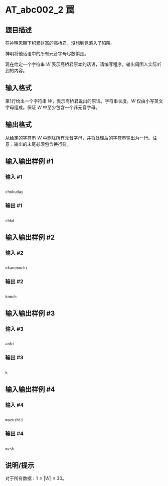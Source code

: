 # AT_abc002_2 罠

## 题目描述

在神明恩赐下积累财富的高桥君，没想到竟落入了陷阱。
神明将他话语中的所有元音字母尽数偷走。
现在给定一个字符串 $W$ 表示高桥君原本的话语，请编写程序，输出周围人实际听到的内容。

## 输入格式

第1行给出一个字符串 $W$，表示高桥君说出的原话。字符串长度。$W$ 仅由小写英文字母组成。保证 $W$ 中至少包含一个非元音字母。

## 输出格式

从给定的字符串 $W$ 中删除所有元音字母，并将处理后的字符串输出为一行。注意：输出的末尾必须包含换行符。

## 输入输出样例 #1

### 输入 #1

```
chokudai
```

### 输出 #1

```
chkd
```

## 输入输出样例 #2

### 输入 #2

```
okanemochi
```

### 输出 #2

```
knmch
```

## 输入输出样例 #3

### 输入 #3

```
aoki
```

### 输出 #3

```
k
```

## 输入输出样例 #4

### 输入 #4

```
mazushii
```

### 输出 #4

```
mzsh
```

## 说明/提示

对于所有数据：$1\le|W|\le30$。